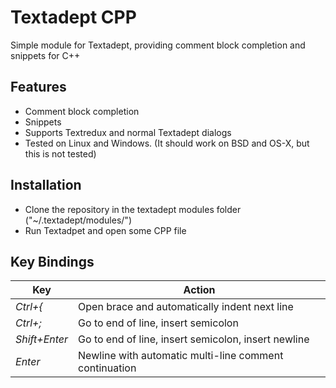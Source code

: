 # Textadept CPP
Simple module for Textadept, providing comment block completion and snippets for C++

## Features
* Comment block completion
* Snippets
* Supports Textredux and normal Textadept dialogs
* Tested on Linux and Windows. (It should work on BSD and OS-X, but this is not tested)

## Installation
* Clone the repository in the textadept modules folder ("~/.textadept/modules/")
* Run Textadpet and open some CPP file

## Key Bindings
Key|Action
---|------
*Ctrl+{*|Open brace and automatically indent next line
*Ctrl+;*|Go to end of line, insert semicolon
*Shift+Enter*|Go to end of line, insert semicolon, insert newline
*Enter*|Newline with automatic multi-line comment continuation
